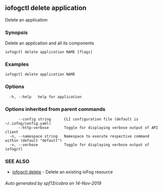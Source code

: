 ## iofogctl delete application

Delete an application

### Synopsis

Delete an application and all its components

```
iofogctl delete application NAME [flags]
```

### Examples

```
iofogctl delete application NAME
```

### Options

```
  -h, --help   help for application
```

### Options inherited from parent commands

```
      --config string      CLI configuration file (default is ~/.iofog/config.yaml)
      --http-verbose       Toggle for displaying verbose output of API client
  -n, --namespace string   Namespace to execute respective command within (default "default")
  -v, --verbose            Toggle for displaying verbose output of iofogctl
```

### SEE ALSO

* [iofogctl delete](iofogctl_delete.md)	 - Delete an existing ioFog resource

###### Auto generated by spf13/cobra on 14-Nov-2019

